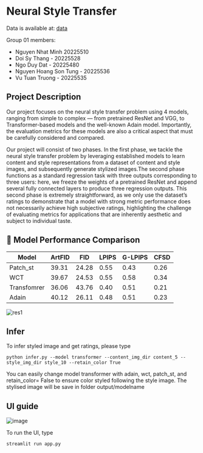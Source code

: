 # Neural Style Transfer
Data is available at: [data](https://github.com/victorkitov/style-transfer-dataset)

Group 01 members:
- Nguyen Nhat Minh 20225510
- Doi Sy Thang - 20225528
- Ngo Duy Dat - 20225480
- Nguyen Hoang Son Tung - 20225536
- Vu Tuan Truong - 20225535

## Project Description

Our project focuses on the neural style transfer problem using 4 models, ranging from simple to complex 
— from pretrained ResNet and VGG, to Transformer-based models and the well-known Adain model. 
Importantly, the evaluation metrics for these models are also a critical aspect that must be carefully 
considered and compared.


Our project will consist of two phases. In the first phase, we tackle the neural style transfer
problem by leveraging established models to learn content and style representations from a dataset
of content and style images, and subsequently generate stylized images.The second phase
functions as a standard regression task with three outputs corresponding to three users: here, we
freeze the weights of a pretrained ResNet and append several fully connected layers to produce
three regression outputs. This second phase is extremely straightforward, as we only use the
dataset’s ratings to demonstrate that a model with strong metric performance does not necessarily
achieve high subjective ratings, highlighting the challenge of evaluating metrics for applications
that are inherently aesthetic and subject to individual taste.

## 🧪 Model Performance Comparison

| Model       | ArtFID   |   FID   | LPIPS  | G-LPIPS |  CFSD  |
|-------------|----------|---------|--------|---------|--------|
| Patch_st    |  39.31   |  24.28  | 0.55   | 0.43    |  0.26  |
| WCT         |  39.67   |  24.53  | 0.55   | 0.58    |  0.34  |
| Transfomrer |  36.06   |  43.76  | 0.40   | 0.51    |  0.21  |
| Adain       |  40.12   |  26.11  | 0.48   | 0.51    |  0.23  |

![res1](https://github.com/user-attachments/assets/4d36be76-979d-4985-8c2a-49913c2c3afb)


## Infer
To infer styled image and get ratings, please type
```
python infer.py --model transformer --content_img_dir content_5 --style_img_dir style_10 --retain_color True
```
You can easily change model transformer with adain, wct, patch_st, and retain_color= False to ensure
color styled following the style image. The stylised image will be save in folder output/modelname
## UI guide


![image](https://github.com/user-attachments/assets/2d55fc14-712b-49d7-8c4b-753f2b033028)


To run the UI, type 
```
streamlit run app.py
```
